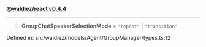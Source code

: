 [**@waldiez/react v0.4.4**](../../README.md)

***

> **GroupChatSpeakerSelectionMode** = `"repeat"` \| `"transition"`

Defined in: src/waldiez/models/Agent/GroupManager/types.ts:12
